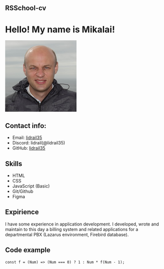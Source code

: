 ## RSSchool-cv
# Hello! My name is Mikalai!
![My foto](./assets/img/main-image.jpg)
## Contact info:
+ Email: [lidrail35](lidrail35@mail.ru)
+ Discord: lidrail(@lidrail35)
+ GitHub: [lidrail35](https://github.com/lidrail35)
## Skills
+ HTML
+ CSS
+ JavaScript (Basic)
+ Git/Github
+ Figma
## Expirience
I have some experience in application development. I developed, wrote and maintain to this day a billing system and related applications for a departmental PBX (Lazarus environment, Firebird database).
## Code example
````
const f = (Num) => (Num === 0) ? 1 : Num * f(Num - 1);
````
 
